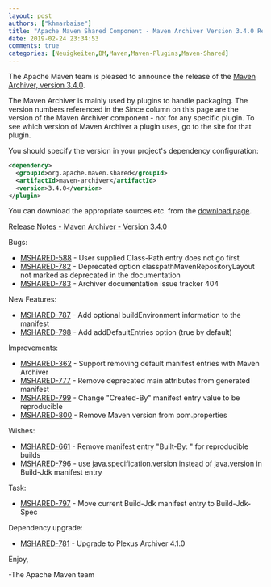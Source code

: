 ```yaml
---
layout: post
authors: ["khmarbaise"]
title: "Apache Maven Shared Component - Maven Archiver Version 3.4.0 Released"
date: 2019-02-24 23:34:53
comments: true
categories: [Neuigkeiten,BM,Maven,Maven-Plugins,Maven-Shared]
---
```

The Apache Maven team is pleased to announce the release of the 
[Maven Archiver, version 3.4.0](https://maven.apache.org/shared/maven-archiver/).

The Maven Archiver is mainly used by plugins to handle packaging. The version
numbers referenced in the Since column on this page are the version of the
Maven Archiver component - not for any specific plugin. To see which version of
Maven Archiver a plugin uses, go to the site for that plugin.

You should specify the version in your project's dependency configuration:

``` xml
<dependency>
  <groupId>org.apache.maven.shared</groupId>
  <artifactId>maven-archiver</artifactId>
  <version>3.4.0</version>
</plugin>
```

You can download the appropriate sources etc. from the [download page][download-page].
 
<!-- more -->

[Release Notes - Maven Archiver - Version 3.4.0][release-notes]

Bugs:

 * [MSHARED-588](https://issues.apache.org/jira/browse/MSHARED-588) - User supplied Class-Path entry does not go first
 * [MSHARED-782](https://issues.apache.org/jira/browse/MSHARED-782) - Deprecated option classpathMavenRepositoryLayout not marked as deprecated in the documentation
 * [MSHARED-783](https://issues.apache.org/jira/browse/MSHARED-783) - Archiver documentation issue tracker 404

New Features:

 * [MSHARED-787](https://issues.apache.org/jira/browse/MSHARED-787) - Add optional buildEnvironment information to the manifest
 * [MSHARED-798](https://issues.apache.org/jira/browse/MSHARED-798) - Add addDefaultEntries option (true by default)

Improvements:

 * [MSHARED-362](https://issues.apache.org/jira/browse/MSHARED-362) - Support removing default manifest entries with Maven Archiver
 * [MSHARED-777](https://issues.apache.org/jira/browse/MSHARED-777) - Remove deprecated main attributes from generated manifest
 * [MSHARED-799](https://issues.apache.org/jira/browse/MSHARED-799) - Change "Created-By" manifest entry value to be reproducible
 * [MSHARED-800](https://issues.apache.org/jira/browse/MSHARED-800) - Remove Maven version from pom.properties

Wishes:

 * [MSHARED-661](https://issues.apache.org/jira/browse/MSHARED-661) - Remove manifest entry "Built-By: <username>" for reproducible builds
 * [MSHARED-796](https://issues.apache.org/jira/browse/MSHARED-796) - use java.specification.version instead of java.version in Build-Jdk manifest entry

Task:

 * [MSHARED-797](https://issues.apache.org/jira/browse/MSHARED-797) - Move current Build-Jdk manifest entry to Build-Jdk-Spec

Dependency upgrade:

 * [MSHARED-781](https://issues.apache.org/jira/browse/MSHARED-781) - Upgrade to Plexus Archiver 4.1.0

 
Enjoy,

-The Apache Maven team

[download-page]: https://maven.apache.org/shared/maven-archiver/download.cgi
[release-notes]: https://issues.apache.org/jira/secure/ReleaseNote.jspa?projectId=12317922&version=12344607
